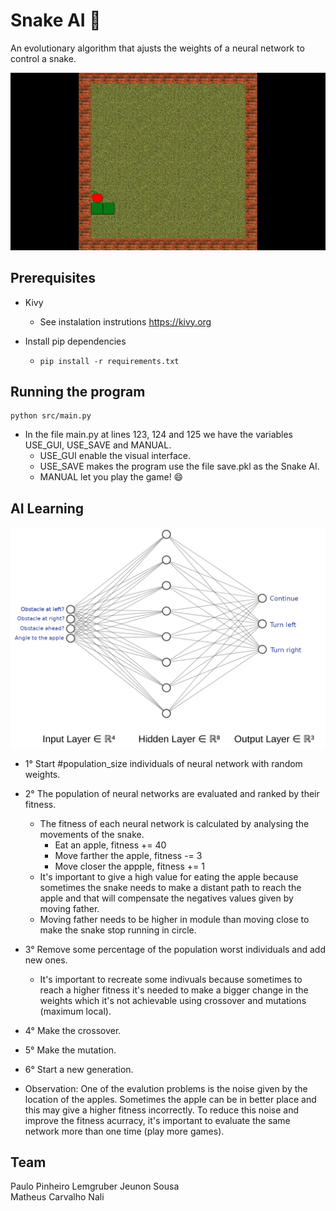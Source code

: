 # Snake AI :snake:

An evolutionary algorithm that ajusts the weights of a neural network to control a snake. 

<p align="center">
  <a href="Snake AI">
    <img src="https://github.com/PauloLemgruberJeunon/AI_Snake/blob/master/snake_ai.gif?raw=true" />
  </a>
</p>

## Prerequisites

* Kivy  
  * See instalation instrutions https://kivy.org

* Install pip dependencies  
  * ```pip install -r requirements.txt```

## Running the program
```
python src/main.py
```

* In the file main.py at lines 123, 124 and 125 we have the variables USE_GUI, USE_SAVE and MANUAL. 
  * USE_GUI enable the visual interface.
  * USE_SAVE makes the program use the file save.pkl as the Snake AI.
  * MANUAL let you play the game! :smile:

## AI Learning  
  <img src="nn.png" align="center" width="520">

* 1° Start #population_size individuals of neural network with random weights.  
* 2° The population of neural networks are evaluated and ranked by their fitness.
  * The fitness of each neural network is calculated by analysing the movements of the snake.
      * Eat an apple, fitness += 40  
      * Move farther the apple, fitness -= 3  
      * Move closer the appple, fitness += 1  
  * It's important to give a high value for eating the apple because sometimes the snake needs to make a distant path to reach the apple and that will compensate the negatives values given by moving father.  
  * Moving father needs to be higher in module than moving close to make the snake stop running in circle.

* 3° Remove some percentage of the population worst individuals and add new ones.
  * It's important to recreate some indivuals because sometimes to reach a higher fitness it's needed to make a bigger change in the weights which it's not achievable using crossover and mutations (maximum local).

* 4° Make the crossover.
* 5° Make the mutation.
* 6° Start a new generation.

* Observation: One of the evalution problems is the noise given by the location of the apples. Sometimes the apple can be in better place and this may give a higher fitness incorrectly. To reduce this noise and improve the fitness acurracy, it's important to evaluate the same network more than one time (play more games).

## Team  
Paulo Pinheiro Lemgruber Jeunon Sousa  
Matheus Carvalho Nali